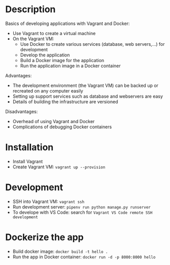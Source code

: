 # Description

Basics of developing applications with Vagrant and Docker:
- Use Vagrant to create a virtual machine
- On the Vagrant VM:
    - Use Docker to create various services (database, web servers,...) for development
    - Develop the application
    - Build a Docker image for the application
    - Run the application image in a Docker container

Advantages:
- The development environment (the Vagrant VM) can be backed up or recreated on any computer easily
- Setting up support services such as database and webservers are easy
- Details of building the infrastructure are versioned

Disadvantages:
- Overhead of using Vagrant and Docker
- Complications of debugging Docker containers

# Installation

- Install Vagrant
- Create Vagrant VM: `vagrant up --provision`

# Development

- SSH into Vagrant VM: `vagrant ssh`
- Run development server: `pipenv run python manage.py runserver`
- To develope with VS Code: search for `Vagrant VS Code remote SSH development`

# Dockerize the app

- Build docker image: `docker build -t hello .`
- Run the app in Docker container: `docker run -d -p 8000:8000 hello`

